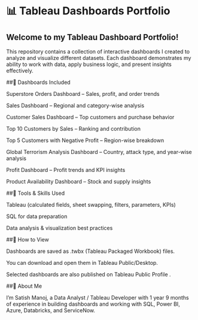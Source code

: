 
# 📊 Tableau Dashboards Portfolio

## Welcome to my Tableau Dashboard Portfolio!
This repository contains a collection of interactive dashboards I created to analyze and visualize different datasets. Each dashboard demonstrates my ability to work with data, apply business logic, and present insights effectively.

##🔹 Dashboards Included

Superstore Orders Dashboard – Sales, profit, and order trends

Sales Dashboard – Regional and category-wise analysis

Customer Sales Dashboard – Top customers and purchase behavior

Top 10 Customers by Sales – Ranking and contribution

Top 5 Customers with Negative Profit – Region-wise breakdown

Global Terrorism Analysis Dashboard – Country, attack type, and year-wise analysis

Profit Dashboard – Profit trends and KPI insights

Product Availability Dashboard – Stock and supply insights

##🔹 Tools & Skills Used

Tableau (calculated fields, sheet swapping, filters, parameters, KPIs)

SQL for data preparation

Data analysis & visualization best practices

##🔹 How to View

Dashboards are saved as .twbx (Tableau Packaged Workbook) files.

You can download and open them in Tableau Public/Desktop.

Selected dashboards are also published on Tableau Public Profile
.

##🔹 About Me

I’m Satish Manoj, a Data Analyst / Tableau Developer with 1 year 9 months of experience in building dashboards and working with SQL, Power BI, Azure, Databricks, and ServiceNow.
